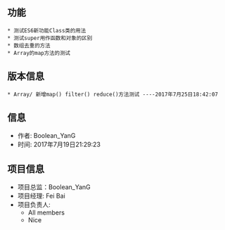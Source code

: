 ## 功能
	* 测试ES6新功能Class类的用法
	* 测试super用作函数和对象的区别
	* 数组去重的方法
	* Array的map方法的测试
## 版本信息

    * Array/ 新增map() filter() reduce()方法测试 ----2017年7月25日18:42:07

## 信息
* 作者: Boolean_YanG
* 时间: 2017年7月19日21:29:23

## 项目信息
* 项目总监：Boolean_YanG
* 项目经理: Fei Bai
* 项目负责人: 
	* All members
	* Nice